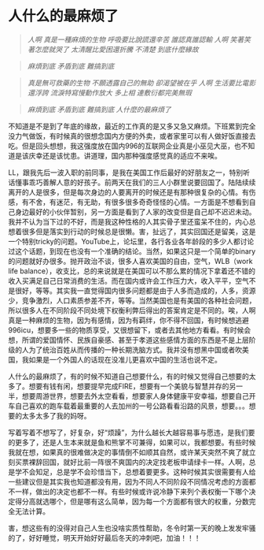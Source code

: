 # 人什么的最麻烦了


> *人啊 真是一種麻煩的生物*
> *呼吸要比說謊還辛苦 誰認真誰認輸*
> *人啊 笑著笑著怎麼就哭了*
> *太清醒比愛困還折騰 不清楚 到底什麼緣故*

> *麻煩到底 矛盾到底 難搞到底*

> *真是無可救藥的生物*
> *不願透露自己的無助 卻渴望被在乎*
> *人啊 生活要比電影還浮誇*
> *流淚特寫慢動作放大 多上相 連敷衍都完美無瑕*

> *麻煩到底 矛盾到底 難搞到底*
> *人什麼的最麻煩了*

不知道是不是到了年底的缘故，最近的工作真的是又多又急又麻烦。下班累到完全没力气做饭，有时候真的很想念国内方便的外卖，或者家里可以有人做好饭直接去吃。但是回头想想，我这强度放在国内996的互联网企业真是小巫见大巫，也不知道是该庆幸还是该忧患。讲道理，国内那种强度感觉真的适应不来唉。

LL，跟我先后一波入职的前同事，是我在美国工作后最好的好朋友之一，特别听话懂事乖巧善解人意的好孩子。前两天在我们的三人小群里说要回国了。陆陆续续离开的人是很多，但是每次身边的人要离开的时候还是有那种很复杂的心情。有伤感，有不舍，有迷茫，有无助，有很多很多奇奇怪怪的心情。一方面是不想看到自己身边最好的小伙伴暂别，另一方面是看到了人家的改变但是自己却不迟迟未动。我并不认为当下过的不好，而是我这种性格的人其实骨子里还蛮呆不住的，内心总想着很多但是落实到行动的时候总是很懒。害，扯远了，其实回国还是留美，这是一个特别tricky的问题。YouTube上，论坛里，各行各业各年龄段的多少人都讨论过这个话题，到现在也没有一个准确的结论。当然，如果这只是一个简单的binary的问题就好办很多。抛开政治不谈，很多人喜欢美国的自由，空气，WLB（work life balance），收支比，总的来说就是在美国可以不那么累的情况下拿着还不错的收入买满足自己日常消费的生活。而在国内或许会工作压力大，收入平平，空气不是很好，等等。其实我一直觉得国内很多问题都是由于人多而造成的，人多，资源少，竞争激烈，人口素质参差不齐，等等。当然美国也是有美国的各种社会问题，所以很多人在不同阶段不同处境下权衡利弊后得出的答案肯定是不同的。唉，人啊 真是一种麻烦的生物，因为有感情，因为有羁绊，你不得不回国，有时候想逃避996icu，想要多一些的物质享受，又很想留下，或者去其他地方看看。有时候会想，所谓的爱国情怀、民族自豪感、甚至于孝道这些感情方面的东西是不是上层阶级的人为了统治百姓从而传播的一种长期洗脑方式。我并没有想黑中国或者吹美国，我如果是一个外国人的话现在没准儿更喜欢中国的生活也说不定。

人什么的最麻烦了，有的时候不知道自己想要什么，有的时候又觉得自己想要的太多了。想要有钱有闲，想要提早完成FIRE，想要有一个美貌与智慧并存的另一半，想要周游世界，想要去外太空看看，想要家人身体健康平安幸福，想要自己开车自己喜欢的跑车载着最重要的人去加州的一号公路看看沿路的风景，想要。。。想要的太多太多了我的妈呀。

写着写着不想写了，好复杂，好“烦躁”，为什么越长大越容易事与愿违，是我们要的更多了，还是人生本来就是鱼和熊掌不可兼得，如果可以，我都想要。有些时候我就在想，如果真的很难做决定的事情倒不如顺其自然，或许某天突然不爽了就立刻买票裸辞回国，就好比前一阵很不爽国内的决定找老板申请绿卡一样。人啊，总是学不会知足，总是学不会珍惜当下，总想着要更多。这种时候其实很需要有人给一些建议但是其实我也知道都没有用，因为不同人不同阶段不同情况考虑的方面都不一样，做出的决定也都不一样。有些时候或许说冷静下来列个表权衡一下哪个决定得分高就选哪个，但是哪有这么简单，因为每一个方面都有很大的权重，分数完全无法计算。

害，想这些有的没得对自己人生也没啥实质性帮助，冬令时第一天的晚上发发牢骚的了，好好睡觉，明天开始好好最后冬天的冲刺吧，加油！！！


